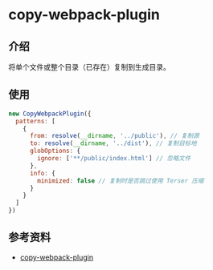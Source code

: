 # copy-webpack-plugin

## 介绍

将单个文件或整个目录（已存在）复制到生成目录。

## 使用

```js
new CopyWebpackPlugin({
  patterns: [
    {
      from: resolve(__dirname, '../public'), // 复制源
      to: resolve(__dirname, '../dist'), // 复制目标地
      globOptions: {
        ignore: ['**/public/index.html'] // 忽略文件
      },
      info: {
        minimized: false // 复制时是否跳过使用 Terser 压缩
      }
    }
  ]
})
```

## 参考资料

- [copy-webpack-plugin](https://github.com/webpack-contrib/copy-webpack-plugin)
